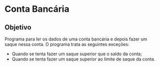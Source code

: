 # Conta Bancária

## Objetivo
Programa para ler os dados de uma conta bancária e depois fazer um saque nessa conta.
O programa trata as seguintes exceções: 
- Quando se tenta fazer um saque superior que o saldo da conta;
- Quando se tenta fazer um saque superior ao limite de saque da conta.
